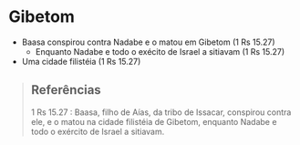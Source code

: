 # Gibetom
- Baasa conspirou contra Nadabe e o matou em Gibetom (1 Rs 15.27)
  - Enquanto Nadabe e todo o exécito de Israel a sitiavam (1 Rs 15.27)
- Uma cidade filistéia (1 Rs 15.27)

> ## Referências
> 1 Rs 15.27 : Baasa, filho de Aías, da tribo de Issacar, conspirou contra ele, e o matou na cidade filistéia de Gibetom, enquanto Nadabe e todo o exército de Israel a sitiavam.